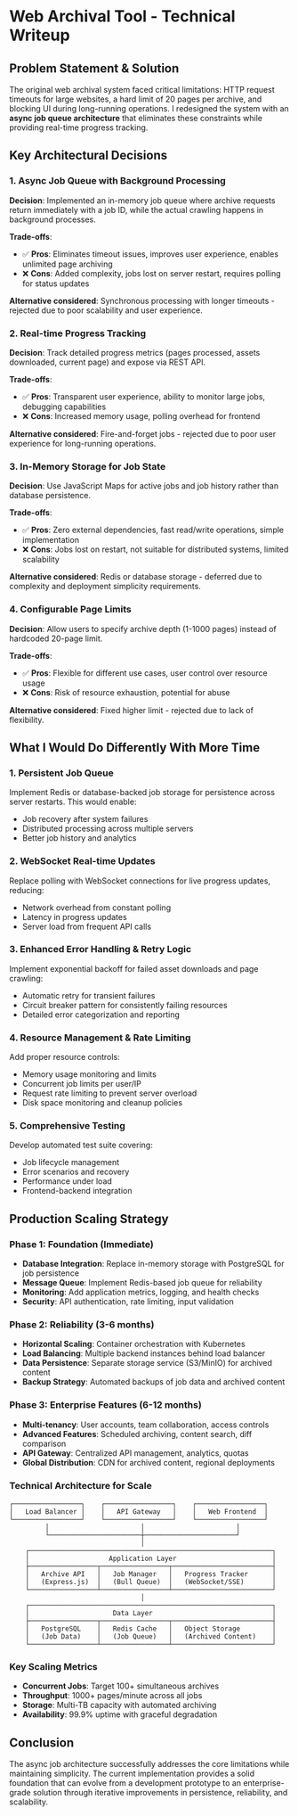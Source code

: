 # Web Archival Tool - Technical Writeup

## Problem Statement & Solution

The original web archival system faced critical limitations: HTTP request timeouts for large websites, a hard limit of 20 pages per archive, and blocking UI during long-running operations. I redesigned the system with an **async job queue architecture** that eliminates these constraints while providing real-time progress tracking.

## Key Architectural Decisions

### 1. **Async Job Queue with Background Processing**

**Decision**: Implemented an in-memory job queue where archive requests return immediately with a job ID, while the actual crawling happens in background processes.

**Trade-offs**:

- ✅ **Pros**: Eliminates timeout issues, improves user experience, enables unlimited page archiving
- ❌ **Cons**: Added complexity, jobs lost on server restart, requires polling for status updates

**Alternative considered**: Synchronous processing with longer timeouts - rejected due to poor scalability and user experience.

### 2. **Real-time Progress Tracking**

**Decision**: Track detailed progress metrics (pages processed, assets downloaded, current page) and expose via REST API.

**Trade-offs**:

- ✅ **Pros**: Transparent user experience, ability to monitor large jobs, debugging capabilities
- ❌ **Cons**: Increased memory usage, polling overhead for frontend

**Alternative considered**: Fire-and-forget jobs - rejected due to poor user experience for long-running operations.

### 3. **In-Memory Storage for Job State**

**Decision**: Use JavaScript Maps for active jobs and job history rather than database persistence.

**Trade-offs**:

- ✅ **Pros**: Zero external dependencies, fast read/write operations, simple implementation
- ❌ **Cons**: Jobs lost on restart, not suitable for distributed systems, limited scalability

**Alternative considered**: Redis or database storage - deferred due to complexity and deployment simplicity requirements.

### 4. **Configurable Page Limits**

**Decision**: Allow users to specify archive depth (1-1000 pages) instead of hardcoded 20-page limit.

**Trade-offs**:

- ✅ **Pros**: Flexible for different use cases, user control over resource usage
- ❌ **Cons**: Risk of resource exhaustion, potential for abuse

**Alternative considered**: Fixed higher limit - rejected due to lack of flexibility.

## What I Would Do Differently With More Time

### 1. **Persistent Job Queue**

Implement Redis or database-backed job storage for persistence across server restarts. This would enable:

- Job recovery after system failures
- Distributed processing across multiple servers
- Better job history and analytics

### 2. **WebSocket Real-time Updates**

Replace polling with WebSocket connections for live progress updates, reducing:

- Network overhead from constant polling
- Latency in progress updates
- Server load from frequent API calls

### 3. **Enhanced Error Handling & Retry Logic**

Implement exponential backoff for failed asset downloads and page crawling:

- Automatic retry for transient failures
- Circuit breaker pattern for consistently failing resources
- Detailed error categorization and reporting

### 4. **Resource Management & Rate Limiting**

Add proper resource controls:

- Memory usage monitoring and limits
- Concurrent job limits per user/IP
- Request rate limiting to prevent server overload
- Disk space monitoring and cleanup policies

### 5. **Comprehensive Testing**

Develop automated test suite covering:

- Job lifecycle management
- Error scenarios and recovery
- Performance under load
- Frontend-backend integration

## Production Scaling Strategy

### **Phase 1: Foundation (Immediate)**

- **Database Integration**: Replace in-memory storage with PostgreSQL for job persistence
- **Message Queue**: Implement Redis-based job queue for reliability
- **Monitoring**: Add application metrics, logging, and health checks
- **Security**: API authentication, rate limiting, input validation

### **Phase 2: Reliability (3-6 months)**

- **Horizontal Scaling**: Container orchestration with Kubernetes
- **Load Balancing**: Multiple backend instances behind load balancer
- **Data Persistence**: Separate storage service (S3/MinIO) for archived content
- **Backup Strategy**: Automated backups of job data and archived content

### **Phase 3: Enterprise Features (6-12 months)**

- **Multi-tenancy**: User accounts, team collaboration, access controls
- **Advanced Features**: Scheduled archiving, content search, diff comparison
- **API Gateway**: Centralized API management, analytics, quotas
- **Global Distribution**: CDN for archived content, regional deployments

### **Technical Architecture for Scale**

```
┌─────────────────┐    ┌─────────────────┐    ┌─────────────────┐
│   Load Balancer │    │   API Gateway   │    │   Web Frontend  │
└─────────────────┘    └─────────────────┘    └─────────────────┘
         │                       │                       │
         └───────────────────────┼───────────────────────┘
                                 │
    ┌─────────────────────────────────────────────────────────────┐
    │                    Application Layer                        │
    ├─────────────────┬─────────────────┬─────────────────────────┤
    │   Archive API   │   Job Manager   │   Progress Tracker      │
    │   (Express.js)  │   (Bull Queue)  │   (WebSocket/SSE)       │
    └─────────────────┴─────────────────┴─────────────────────────┘
                                 │
    ┌─────────────────────────────────────────────────────────────┐
    │                     Data Layer                              │
    ├─────────────────┬─────────────────┬─────────────────────────┤
    │   PostgreSQL    │   Redis Cache   │   Object Storage        │
    │   (Job Data)    │   (Job Queue)   │   (Archived Content)    │
    └─────────────────┴─────────────────┴─────────────────────────┘
```

### **Key Scaling Metrics**

- **Concurrent Jobs**: Target 100+ simultaneous archives
- **Throughput**: 1000+ pages/minute across all jobs
- **Storage**: Multi-TB capacity with automated archiving
- **Availability**: 99.9% uptime with graceful degradation

## Conclusion

The async job architecture successfully addresses the core limitations while maintaining simplicity. The current implementation provides a solid foundation that can evolve from a development prototype to an enterprise-grade solution through iterative improvements in persistence, reliability, and scalability.
